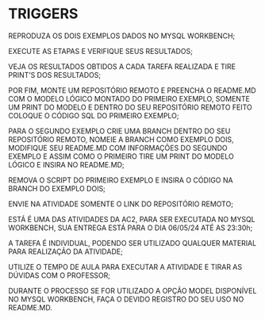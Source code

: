 # TRIGGERS

REPRODUZA OS DOIS EXEMPLOS DADOS NO MYSQL WORKBENCH;

EXECUTE AS ETAPAS E VERIFIQUE SEUS RESULTADOS;

VEJA OS RESULTADOS OBTIDOS A CADA TAREFA REALIZADA E TIRE PRINT’S DOS RESULTADOS;

POR FIM, MONTE UM REPOSITÓRIO REMOTO E PREENCHA O README.MD COM O MODELO LÓGICO MONTADO DO PRIMEIRO EXEMPLO, SOMENTE UM PRINT DO MODELO E DENTRO DO SEU REPOSITÓRIO REMOTO FEITO COLOQUE O CÓDIGO SQL DO PRIMEIRO EXEMPLO;

PARA O SEGUNDO EXEMPLO CRIE UMA BRANCH DENTRO DO SEU REPOSITÓRIO REMOTO, NOMEIE A BRANCH COMO EXEMPLO DOIS, MODIFIQUE SEU README.MD COM INFORMAÇÕES DO SEGUNDO EXEMPLO E ASSIM COMO O PRIMEIRO TIRE UM PRINT DO MODELO LÓGICO E INSIRA NO README.MD;

REMOVA O SCRIPT DO PRIMEIRO EXEMPLO E INSIRA O CÓDIGO NA BRANCH DO EXEMPLO DOIS;

ENVIE NA ATIVIDADE SOMENTE O LINK DO REPOSITÓRIO REMOTO;

ESTÁ É UMA DAS ATIVIDADES DA AC2, PARA SER EXECUTADA NO MYSQL WORKBENCH, SUA ENTREGA ESTÁ PARA O DIA 06/05/24 ATÉ AS 23:30h;

A TAREFA É INDIVIDUAL, PODENDO SER UTILIZADO QUALQUER MATERIAL PARA REALIZAÇÃO DA ATIVIDADE;

UTILIZE O TEMPO DE AULA PARA EXECUTAR A ATIVIDADE E TIRAR AS DÚVIDAS COM O PROFESSOR;

DURANTE O PROCESSO SE FOR UTILIZADO A OPÇÃO MODEL DISPONÍVEL NO MYSQL WORKBENCH, FAÇA O DEVIDO REGISTRO DO SEU USO NO README.MD.
